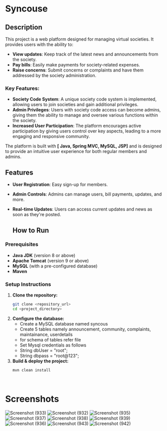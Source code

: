 # **Syncouse**

## **Description**

This project is a web platform designed for managing virtual societies. It provides users with the ability to:

- **View updates**: Keep track of the latest news and announcements from the society.
- **Pay bills**: Easily make payments for society-related expenses.
- **Raise concerns**: Submit concerns or complaints and have them addressed by the society administration.

### Key Features:
- **Society Code System**: A unique society code system is implemented, allowing users to join societies and gain additional privileges.
- **Admin Privileges**: Users with society code access can become admins, giving them the ability to manage and oversee various functions within the society.
- **Increased User Participation**: The platform encourages active participation by giving users control over key aspects, leading to a more engaging and responsive community.

The platform is built with **[ Java, Spring MVC, MySQL, JSP]** and is designed to provide an intuitive user experience for both regular members and admins.

## **Features**
- **User Registration**: Easy sign-up for members.
- **Admin Controls**: Admins can manage users, bill payments, updates, and more.
- **Real-time Updates**: Users can access current updates and news as soon as they're posted.


  ## **How to Run**

### **Prerequisites**
- **Java JDK** (version 8 or above)
- **Apache Tomcat** (version 9 or above)
- **MySQL** (with a pre-configured database)
- **Maven**

### **Setup Instructions**
1. **Clone the repository:**
   ```bash
   git clone <repository_url>
   cd <project_directory>
2. **Configure the database:**
   - Create a MySQL database named syncous
   - Create 5 tables namely announcement, community, complaints, maintainance, userdetails 
   - for schema of tables refer file 
   - Set Mysql credentials as follows
   - String dbUser = "root";
   - String dbpass = "root@123";
3. **Build & deploy the project:**
    ```bash
   mvn clean install




# **Screenshots**
![Screenshot (933)](https://github.com/user-attachments/assets/42c2157e-24d8-44ac-a51e-678406e70bb4)
![Screenshot (932)](https://github.com/user-attachments/assets/d502a58a-1311-4397-867c-c0632de09411)
![Screenshot (935)](https://github.com/user-attachments/assets/86996d1e-5a61-4f8b-a059-5f4ae1986230)
![Screenshot (937)](https://github.com/user-attachments/assets/4b5c9997-47db-4650-9c3d-2cecdb1655d1)
![Screenshot (938)](https://github.com/user-attachments/assets/f0bcb91a-02b9-4709-a83a-d48e5f6f7295)
![Screenshot (939)](https://github.com/user-attachments/assets/ac2fb3c7-715d-4d47-aa42-63d879962aa3)
![Screenshot (936)](https://github.com/user-attachments/assets/04884eb2-7cd6-4780-8aa1-da1ddb336e91)
![Screenshot (943)](https://github.com/user-attachments/assets/1e407d9e-be86-41c5-8f9d-70956133048c)
![Screenshot (942)](https://github.com/user-attachments/assets/1b63ca9d-7142-42c9-863b-1df7b5a19ad9)






